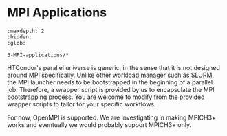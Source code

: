 # MPI Applications

```{toctree}
:maxdepth: 2
:hidden:
:glob:

3-MPI-applications/*
```

HTCondor's parallel universe is generic, in the sense that it is not designed around MPI specifically. Unlike other workload manager such as SLURM, the MPI launcher needs to be bootstrapped in the beginning of a parallel job. Therefore, a wrapper script is provided by us to encapsulate the MPI bootstrapping process. You are welcome to modify from the provided wrapper scripts to tailor for your specific workflows.

For now, OpenMPI is supported. We are investigating in making MPICH3+ works and eventually we would probably support MPICH3+ only.
